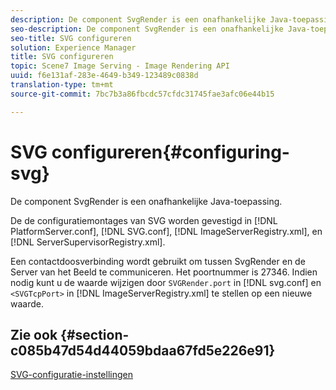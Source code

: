 ```yaml
---
description: De component SvgRender is een onafhankelijke Java-toepassing.
seo-description: De component SvgRender is een onafhankelijke Java-toepassing.
seo-title: SVG configureren
solution: Experience Manager
title: SVG configureren
topic: Scene7 Image Serving - Image Rendering API
uuid: f6e131af-283e-4649-b349-123489c0838d
translation-type: tm+mt
source-git-commit: 7bc7b3a86fbcdc57cfdc31745fae3afc06e44b15

---
```



# SVG configureren{#configuring-svg}

De component SvgRender is een onafhankelijke Java-toepassing.

De de configuratiemontages van SVG worden gevestigd in [!DNL PlatformServer.conf], [!DNL SVG.conf], [!DNL ImageServerRegistry.xml], en [!DNL ServerSupervisorRegistry.xml].

Een contactdoosverbinding wordt gebruikt om tussen SvgRender en de Server van het Beeld te communiceren. Het poortnummer is 27346. Indien nodig kunt u de waarde wijzigen door `SVGRender.port` in [!DNL svg.conf] en `<SVGTcpPort>` in [!DNL ImageServerRegistry.xml] te stellen op een nieuwe waarde.

## Zie ook {#section-c085b47d54d44059bdaa67fd5e226e91}

[SVG-configuratie-instellingen](../../../is-api/image-serving-api-ref/c-configuration-and-administration/c-server-settings/r-svg.md#reference-232104868b2d4af9a4ac9c87552c0bb5)
